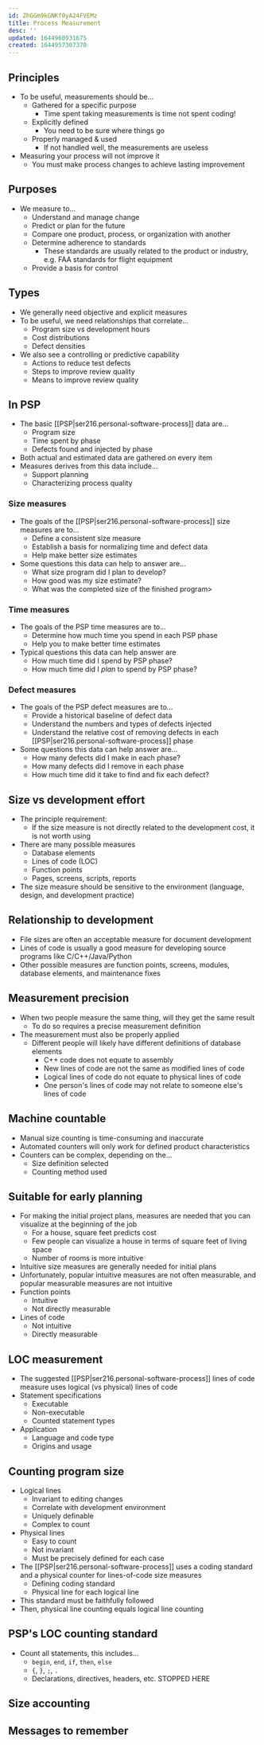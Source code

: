 ```yaml
---
id: ZhGGm9kGNKf0yA24FVEMz
title: Process Measurement
desc: ''
updated: 1644960931675
created: 1644957307370
---
```

## Principles
- To be useful, measurements should be...
    - Gathered for a specific purpose
        - Time spent taking measurements is time not spent coding!
    - Explicitly defined
        - You need to be sure where things go
    - Properly managed & used
        - If not handled well, the measurements are useless
- Measuring your process will not improve it
    - You must make process changes to achieve lasting improvement
## Purposes
- We measure to...
    - Understand and manage change
    - Predict or plan for the future
    - Compare one product, process, or organization with another
    - Determine adherence to standards
        - These standards are usually related to the product or industry, e.g. FAA standards for flight equipment
    - Provide a basis for control
## Types
- We generally need objective and explicit measures
- To be useful, we need relationships that correlate...
    - Program size vs development hours
    - Cost distributions
    - Defect densities
- We also see a controlling or predictive capability
    - Actions to reduce test defects
    - Steps to improve review quality
    - Means to improve review quality
## In PSP
- The basic [[PSP|ser216.personal-software-process]] data are...
    - Program size
    - Time spent by phase
    - Defects found and injected by phase
- Both actual and estimated data are gathered on every item
- Measures derives from this data include...
    - Support planning
    - Characterizing process quality
### Size measures
- The goals of the [[PSP|ser216.personal-software-process]] size measures are to...
    - Define a consistent size measure
    - Establish a basis for normalizing time and defect data
    - Help make better size estimates
- Some questions this data can help to answer are...
    - What size program did I plan to develop?
    - How good was my size estimate?
    - What was the completed size of the finished program>
### Time measures
- The goals of the PSP time measures are to...
    - Determine how much time you spend in each PSP phase
    - Help you to make better time estimates
- Typical questions this data can help answer are
    - How much time did I spend by PSP phase?
    - How much time did I *plan* to spend by PSP phase?
### Defect measures
- The goals of the PSP defect measures are to...
    - Provide a historical baseline of defect data
    - Understand the numbers and types of defects injected
    - Understand the relative cost of removing defects in each [[PSP|ser216.personal-software-process]] phase
- Some questions this data can help answer are...
    - How many defects did I make in each phase?
    - How many defects did I remove in each phase
    - How much time did it take to find and fix each defect?
## Size vs development effort
- The principle requirement:
    - If the size measure is not directly related to the development cost, it is not worth using
- There are many possible measures
    - Database elements
    - Lines of code (LOC)
    - Function points
    - Pages, screens, scripts, reports
- The size measure should be sensitive to the environment (language, design, and development practice)
## Relationship to development
- File sizes are often an acceptable measure for document development
- Lines of code is usually a good measure for developing source programs like C/C++/Java/Python
- Other possible measures are function points, screens, modules, database elements, and maintenance fixes
## Measurement precision
- When two people measure the same thing, will they get the same result
    - To do so requires a precise measurement definition
- The measurement must also be properly applied
    - Different people will likely have different definitions of database elements
        - C++ code does not equate to assembly
        - New lines of code are not the same as modified lines of code
        - Logical lines of code do not equate to physical lines of code
        - One person's lines of code may not relate to someone else's lines of code
## Machine countable
- Manual size counting is time-consuming and inaccurate
- Automated counters will only work for defined product characteristics
- Counters can be complex, depending on the...
    - Size definition selected
    - Counting method used
## Suitable for early planning
- For making the initial project plans, measures are needed that you can visualize at the beginning of the job
    - For a house, square feet predicts cost
    - Few people can visualize a house in terms of square feet of living space
    - Number of rooms is more intuitive
- Intuitive size measures are generally needed for initial plans
- Unfortunately, popular intuitive measures are not often measurable, and popular measurable measures are not intuitive
- Function points
    - Intuitive
    - Not directly measurable
- Lines of code
    - Not intuitive
    - Directly measurable
## LOC measurement
- The suggested [[PSP|ser216.personal-software-process]] lines of code measure uses logical (vs physical) lines of code
- Statement specifications
    - Executable
    - Non-executable
    - Counted statement types
- Application
    - Language and code type
    - Origins and usage
## Counting program size
- Logical lines
    - Invariant to editing changes
    - Correlate with development environment
    - Uniquely definable
    - Complex to count
- Physical lines
    - Easy to count
    - Not invariant
    - Must be precisely defined for each case
- The [[PSP|ser216.personal-software-process]] uses a coding standard and a physical counter for lines-of-code size measures
    - Defining coding standard
    - Physical line for each logical line
- This standard must be faithfully followed
- Then, physical line counting equals logical line counting
## PSP's LOC counting standard
- Count all statements, this includes...
    - `begin`, `end`, `if`, `then`, `else`
    - `{`, `}`, `;`, `.`
    - Declarations, directives, headers, etc.
STOPPED HERE
## Size accounting
## Messages to remember